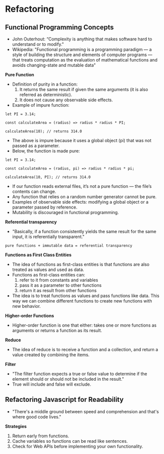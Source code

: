 # Refactoring

## Functional Programming Concepts
- John Outerhout: “Complexity is anything that makes software hard to understand or to modify." 
- Wikipedia: "Functional programming is a programming paradigm — a style of building the structure and elements of computer programs — that treats computation as the evaluation of mathematical functions and avoids changing-state and mutable data"

**Pure Function**
- Definition of purity in a function: 
  1. It returns the same result if given the same arguments (it is also referred as deterministic).
  2. It does not cause any observable side effects.
- Example of impure function:
```
let PI = 3.14;

const calculateArea = (radius) => radius * radius * PI;

calculateArea(10); // returns 314.0
```
- The above is impure because it uses a global object (pi) that was not passed as a parameter. 
- Below, the function is made pure: 
```
let PI = 3.14;

const calculateArea = (radius, pi) => radius * radius * pi;

calculateArea(10, PI); // returns 314.0
```
- If our function reads external files, it’s not a pure function — the file’s contents can change.
- Any function that relies on a random number generator cannot be pure.
- Examples of observable side effects: modifying a global object or a parameter passed by reference.
- Mutability is discouraged in functional programming.

**Referential transparency**
- "Basically, if a function consistently yields the same result for the same input, it is referentially transparent."
```
pure functions + immutable data = referential transparency
```

**Functions as First Class Entities**
- The idea of functions as first-class entities is that functions are also treated as values and used as data.
- Functions as first-class entities can:
  1. refer to it from constants and variables
  2. pass it as a parameter to other functions
  3. return it as result from other functions
- The idea is to treat functions as values and pass functions like data. This way we can combine different functions to create new functions with new behavior.

**Higher-order Functions**
- Higher-order function is one that either: takes one or more functions as arguments or returns a function as its result.

**Reduce**
- The idea of reduce is to receive a function and a collection, and return a value created by combining the items.

**Filter**
- "The filter function expects a true or false value to determine if the element should or should not be included in the result."
- True will include and false will exclude. 

## Refactoring Javascript for Readability
- "There's a middle ground between speed and comprehension and that's where good code lives." 

**Strategies**
1. Return early from functions.
2. Cache variables so functions can be read like sentences.
3. Check for Web APIs before implementing your own functionality.

